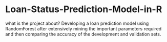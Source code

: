 # Loan-Status-Prediction-Model-in-R

what is the project about?
Developing a loan prediction model using RandomForest after extensively mining the important parameters required and then comparing the accuracy of the development and validation sets.

